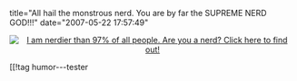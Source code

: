 title="All hail the monstrous nerd. You are by far the SUPREME NERD GOD!!!"
date="2007-05-22 17:57:49"
<div align="center"><a href="http://www.nerdtests.com/nq_ref.html"><img src="http://www.nerdtests.com/images/badge/b0b17e319a7c660b.gif" alt="I am nerdier than 97% of all people. Are you a nerd? Click here to find out!" /></a></div>

[[!tag  humor---tester
